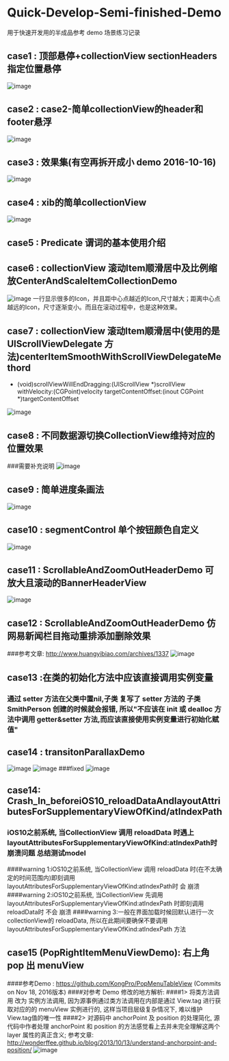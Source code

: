 # Quick-Develop-Semi-finished-Demo
用于快速开发用的半成品参考 demo
场景练习记录

## case1 : 顶部悬停+collectionView sectionHeaders指定位置悬停
![image](https://github.com/Jacob-LJ/Quick-Develop-Semi-finished-Demo/raw/master/Pics/case1.gif)


## case2 : case2-简单collectionView的header和footer悬浮
![image](https://github.com/Jacob-LJ/Quick-Develop-Semi-finished-Demo/raw/master/Pics/CollectionView-SimpleStickyHeaderFooter.gif)


## case3 : 效果集(有空再拆开成小 demo 2016-10-16)
![image](https://github.com/Jacob-LJ/Quick-Develop-Semi-finished-Demo/raw/master/Pics/case3.gif)

## case4 : xib的简单collectionView
![image](https://github.com/Jacob-LJ/Quick-Develop-Semi-finished-Demo/raw/master/Pics/case4.png)

## case5 : Predicate 谓词的基本使用介绍

## case6 : collectionView 滚动Item顺滑居中及比例缩放CenterAndScaleItemCollectionDemo
![image](https://github.com/Jacob-LJ/Quick-Develop-Semi-finished-Demo/raw/master/Pics/CenterAndScaleItemCollectionDemo.gif)
一行显示很多的Icon，并且距中心点越近的Icon,尺寸越大；距离中心点越远的Icon，尺寸逐渐变小。而且在滚动过程中，也是这种效果。

## case7 : collectionView 滚动Item顺滑居中(使用的是 UIScrollViewDelegate 方法)centerItemSmoothWithScrollViewDelegateMethord

- (void)scrollViewWillEndDragging:(UIScrollView *)scrollView withVelocity:(CGPoint)velocity targetContentOffset:(inout CGPoint *)targetContentOffset

![image](https://github.com/Jacob-LJ/Quick-Develop-Semi-finished-Demo/raw/master/Pics/centerItemSmoothWithScrollViewDelegateMethord.gif)

## case8 : 不同数据源切换CollectionView维持对应的位置效果
###需要补充说明
![image](https://github.com/Jacob-LJ/Quick-Develop-Semi-finished-Demo/raw/master/Pics/keepPositon.gif)

## case9 : 简单进度条画法
![image](https://github.com/Jacob-LJ/Quick-Develop-Semi-finished-Demo/raw/master/Pics/ProgressIndicator.gif)

## case10 : segmentControl 单个按钮颜色自定义
![image](https://github.com/Jacob-LJ/Quick-Develop-Semi-finished-Demo/raw/master/Pics/segmentControlSetdifferentColor.gif)

## case11 : ScrollableAndZoomOutHeaderDemo 可放大且滚动的BannerHeaderView
![image](https://github.com/Jacob-LJ/Quick-Develop-Semi-finished-Demo/raw/master/Pics/ScrollableAndZoomOutHeaderDemo.gif)


## case12 : ScrollableAndZoomOutHeaderDemo 仿网易新闻栏目拖动重排添加删除效果
###参考文章: http://www.huangyibiao.com/archives/1337
![image](https://github.com/Jacob-LJ/Quick-Develop-Semi-finished-Demo/raw/master/Pics/movingItemLikeNetEasyNewsDemo.gif)

## case13 :在类的初始化方法中应该直接调用实例变量
### 通过 setter 方法在父类中置nil,子类 复写了 setter 方法的 子类 SmithPerson 创建的时候就会报错, 所以"不应该在 init 或 dealloc 方法中调用 getter&setter 方法,而应该直接使用实例变量进行初始化赋值"

## case14 : transitonParallaxDemo
![image](https://github.com/Jacob-LJ/Quick-Develop-Semi-finished-Demo/raw/master/Pics/transitionParralaxDemo.gif)
![image](https://github.com/Jacob-LJ/Quick-Develop-Semi-finished-Demo/raw/master/Pics/transitionParralaxCompare.gif)
###fixed
![image](https://github.com/Jacob-LJ/Quick-Develop-Semi-finished-Demo/raw/master/Pics/transitonParallaxDemo_naibar___leftItemPositionAndBarTintColorFixed.gif)

## case14: Crash_In_beforeiOS10_reloadDataAndlayoutAttributesForSupplementaryViewOfKind/atIndexPath
### iOS10之前系统, 当CollectionView 调用 reloadData 时遇上layoutAttributesForSupplementaryViewOfKind:atIndexPath时崩溃问题 总结测试model
####warning    1:iOS10之前系统, 当CollectionView 调用 reloadData 时(在不太确定的时间范围内)即刻调用layoutAttributesForSupplementaryViewOfKind:atIndexPath时 会 崩溃
####warning    2:iOS10之前系统, 当CollectionView 先调用layoutAttributesForSupplementaryViewOfKind:atIndexPath 时即刻调用reloadData时 不会 崩溃
####warning    3:一般在界面加载时候回默认进行一次collectionView的 reloadData, 所以在此期间要确保不要调用 layoutAttributesForSupplementaryViewOfKind:atIndexPath 方法

## case15 (PopRightItemMenuViewDemo): 右上角 pop 出 menuView 
####参考Demo : https://github.com/KongPro/PopMenuTableView (Commits on Nov 18, 2016版本)
####对参考 Demo 修改的地方解析:
####1> 将类方法调用 改为 实例方法调用, 因为源事例通过类方法调用在内部是通过 View.tag 进行获取对应的的 menuView 实例进行的, 这样当项目层级复杂情况下, 难以维护View.tag值的唯一性
####2> 对源码中 anchorPoint 及 position 的处理简化, 源代码中作者处理 anchorPoint 和 position 的方法感觉看上去并未完全理解这两个 layer 属性的真正含义; 参考文章: http://wonderffee.github.io/blog/2013/10/13/understand-anchorpoint-and-position/
![image](https://github.com/Jacob-LJ/Quick-Develop-Semi-finished-Demo/raw/master/Pics/PopRightItemMenuViewDemo.gif)
